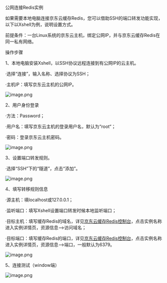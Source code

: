 公网连接Redis实例

如果需要本地电脑连接京东云缓存Redis，您可以借助SSH的端口转发功能实现，以下以Xshell为例，说明设置方式。

前提条件：一台Linux系统的京东云主机，绑定公网IP，并与京东云缓存Redis在同一私有网络。

操作步骤

1、本地电脑安装Xshell，以SSH协议远程连接到有公网IP的云主机。

·选择“连接”，输入名称、选择协议为SSH；

·主机IP：填写京东云主机的公网IP。

![image.png](https://img1.jcloudcs.com/cms/8f2d6d0f-c0b8-4f3c-8dde-d145900010ba20180420183416.png)

2、用户身份登录

·方法：Password；

·用户名：填写京东云主机的登录用户名，默认为“root“；

·密码：登录京东云主机密码。

![image.png](https://img1.jcloudcs.com/cms/8bbdec7f-c272-4270-af23-3e12d0b493eb20180420183405.png)

3、设置端口转发规则。

·选择“SSH”下的“隧道”，点击“添加”。

![image.png](https://img1.jcloudcs.com/cms/e852f871-56cd-4bdf-907f-99d59f44e84520180420183352.png)

4、填写转移规则信息

·源主机：填localhost或127.0.0.1；

·监听端口：填写Xshell设置端口转发时候本地监听端口；

·目标主机：填写缓存Redis的域名，详见[京东云缓存Redis控制台](https://redis-console.jdcloud.com/redis)，点击实例名称进入实例详情页，资源信息–>访问域名；

·目标端口：填写缓存Redis的端口，详见[京东云缓存Redis控制台](https://redis-console.jdcloud.com/redis)，点击实例名称进入实例详情页，资源信息–>端口，一般默认为6379。

![image.png](https://img1.jcloudcs.com/cms/d174f6f4-e5d9-4e8d-a0bf-33b66340323920180420183341.png)

5、连接测试（window端）

![image.png](https://img1.jcloudcs.com/cms/b22884ce-003d-4dab-85a8-e106fcc6789020180420183327.png)